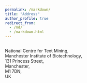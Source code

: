 ```yaml
---
permalink: /markdown/
title: "Address"
author_profile: true
redirect_from: 
  - /md/
  - /markdown.html
---
```





 <br/>
National Centre for Text Mining, <br/>
Manchester Institute of Biotechnology,<br/>
131 Princess Street,<br/>
Manchester,<br/>
M1 7DN,<br/>
UK

